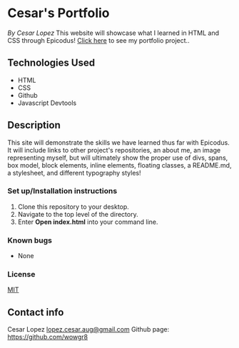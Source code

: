 # Cesar's Portfolio #
_By Cesar Lopez_
This website will showcase what I learned in HTML and CSS through Epicodus!
[Click here](https://wowgr8.github.) to see my portfolio project..

## Technologies Used ##

* HTML
* CSS
* Github
* Javascript Devtools

## Description ##

This site will demonstrate the skills we have learned thus far with Epicodus. It will include links to other project's repositories, an about me, an image representing myself, but will ultimately show the proper use of divs, spans, box model, block elements, inline elements, floating classes, a README.md, a stylesheet, and different typography styles!

### Set up/Installation instructions ###

1. Clone this repository to your desktop.
2. Navigate to the top level of the directory.
3. Enter **Open index.html** into your command line.

### Known bugs ###

* None

### License ###

[MIT](https://opensource.org/licenses/MIT)

## Contact info ##

Cesar Lopez <lopez.cesar.aug@gmail.com>
Github page: https://github.com/wowgr8





